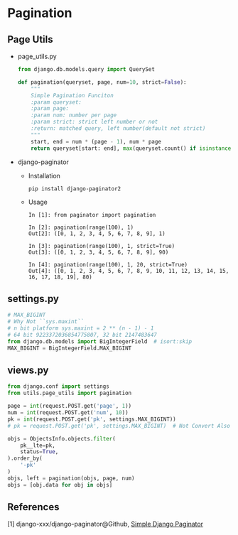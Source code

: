 # Pagination

## Page Utils

* page_utils.py

  ```python
  from django.db.models.query import QuerySet

  def pagination(queryset, page, num=10, strict=False):
      """
      Simple Pagination Funciton
      :param queryset:
      :param page:
      :param num: number per page
      :param strict: strict left number or not
      :return: matched query, left number(default not strict)
      """
      start, end = num * (page - 1), num * page
      return queryset[start: end], max(queryset.count() if isinstance(queryset, QuerySet) else len(queryset) - end, 0) if strict else len(queryset[end: end + 1])
  ```

* django-paginator

  * Installation

    ```
    pip install django-paginator2
    ```

  * Usage

    ```
    In [1]: from paginator import pagination

    In [2]: pagination(range(100), 1)
    Out[2]: ([0, 1, 2, 3, 4, 5, 6, 7, 8, 9], 1)

    In [3]: pagination(range(100), 1, strict=True)
    Out[3]: ([0, 1, 2, 3, 4, 5, 6, 7, 8, 9], 90)

    In [4]: pagination(range(100), 1, 20, strict=True)
    Out[4]: ([0, 1, 2, 3, 4, 5, 6, 7, 8, 9, 10, 11, 12, 13, 14, 15, 16, 17, 18, 19], 80)
    ```

## settings.py

```python
# MAX_BIGINT
# Why Not ``sys.maxint``
# n bit platform sys.maxint = 2 ** (n - 1) - 1
# 64 bit 9223372036854775807, 32 bit 2147483647
from django.db.models import BigIntegerField  # isort:skip
MAX_BIGINT = BigIntegerField.MAX_BIGINT
```

## views.py

```python
from django.conf import settings
from utils.page_utils import pagination

page = int(request.POST.get('page', 1))
num = int(request.POST.get('num', 10))
pk = int(request.POST.get('pk', settings.MAX_BIGINT))
# pk = request.POST.get('pk', settings.MAX_BIGINT)  # Not Convert Also OK

objs = ObjectsInfo.objects.filter(
    pk__lte=pk,
    status=True,
).order_by(
    '-pk'
)
objs, left = pagination(objs, page, num)
objs = [obj.data for obj in objs]
```

## References

[1] django-xxx/django-paginator@Github, [Simple Django Paginator](https://github.com/django-xxx/django-paginator)

